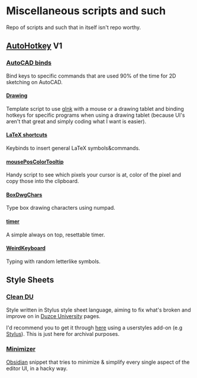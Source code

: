 # Miscellaneous scripts and such

Repo of scripts and such that in itself isn't repo worthy.

## [AutoHotkey](https://www.autohotkey.com/) V1

### [AutoCAD binds](AutoHotkey%20V1/AutoCAD%20binds.ahk)

Bind keys to specific commands that are used 90% of the time for 2D sketching on AutoCAD.

#### [Drawing](AutoHotkey%20V1/Drawing.ahk)

Template script to use [gInk](https://github.com/geovens/gInk) with a mouse or a drawing tablet and binding hotkeys for specific programs when using a drawing tablet (because UI's aren't that great and simply coding what I want is easier).

#### [LaTeX shortcuts](AutoHotkey%20V1/LaTeX%20shortcuts.ahk)

Keybinds to insert general LaTeX symbols&commands.

#### [mousePosColorTooltip](AutoHotkey%20V1/mousePosColorTooltip.ahk)

Handy script to see which pixels your cursor is at, color of the pixel and copy those into the clipboard.

#### [BoxDwgChars](AutoHotkey%20V1/BoxDwgChars.ahk)

Type box drawing characters using numpad.

#### [timer](AutoHotkey%20V1/timer.ahk)

A simple always on top, resettable timer.

#### [WeirdKeyboard](AutoHotkey%20V1/WeirdKeyboard.ahk)

Typing with random letterlike symbols.

## Style Sheets

### [Clean DU](Style%20Sheets/Clean%20DU.styl)

Style written in Stylus style sheet language, aiming to fix what's broken and improve on in [Duzce University](https://duzce.edu.tr/) pages.

I'd recommend you to get it through [here](https://userstyles.world/style/18174/clean-du) using a userstyles add-on (e.g [Stylus](https://github.com/openstyles/stylus)).
This is just here for archival purposes.

### [Minimizer](Style%20Sheets/Minimizer.css)

[Obsidian](https://obsidian.md/) snippet that tries to minimize & simplify every single aspect of the editor UI, in a hacky way.
